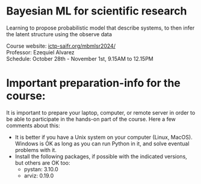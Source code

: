# Bayesian ML for scientific research
Learning to propose probabilistic model that describe systems, to then infer the latent structure using the observe data

Course website: <a href='https://www.ictp-saifr.org/mbmlsr2024/'>ictp-saifr.org/mbmlsr2024/</a><br>
Professor: Ezequiel Alvarez <br>
Schedule: October 28th - November 1st, 9.15AM to 12.15PM


# Important preparation-info for the course:

It is important to prepare your laptop, computer, or remote server in order to be able to participate in the hands-on part of the course. Here a few comments about this:

- It is better if you have a Unix system on your computer (Linux, MacOS).  Windows is OK as long as you can run Python in it, and solve eventual problems with it.
- Install the following packages, if possible with the indicated versions, but others are OK too:
  - pystan:                    3.10.0
  - arviz:                     0.19.0




